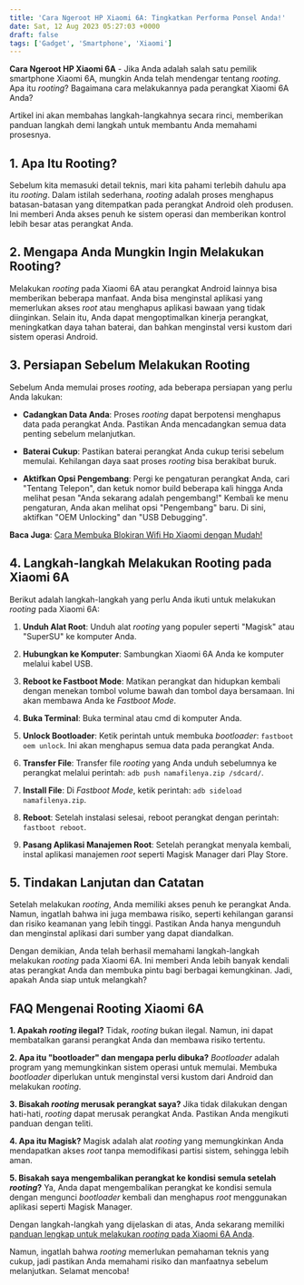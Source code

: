 ```yaml
---
title: 'Cara Ngeroot HP Xiaomi 6A: Tingkatkan Performa Ponsel Anda!'
date: Sat, 12 Aug 2023 05:27:03 +0000
draft: false
tags: ['Gadget', 'Smartphone', 'Xiaomi']
---
```


**Cara Ngeroot HP Xiaomi 6A** - Jika Anda adalah salah satu pemilik smartphone Xiaomi 6A, mungkin Anda telah mendengar tentang _rooting_. Apa itu _rooting_? Bagaimana cara melakukannya pada perangkat Xiaomi 6A Anda?

Artikel ini akan membahas langkah-langkahnya secara rinci, memberikan panduan langkah demi langkah untuk membantu Anda memahami prosesnya.

**1\. Apa Itu Rooting?**
------------------------

Sebelum kita memasuki detail teknis, mari kita pahami terlebih dahulu apa itu _rooting_. Dalam istilah sederhana, _rooting_ adalah proses menghapus batasan-batasan yang ditempatkan pada perangkat Android oleh produsen. Ini memberi Anda akses penuh ke sistem operasi dan memberikan kontrol lebih besar atas perangkat Anda.

**2\. Mengapa Anda Mungkin Ingin Melakukan Rooting?**
-----------------------------------------------------

Melakukan _rooting_ pada Xiaomi 6A atau perangkat Android lainnya bisa memberikan beberapa manfaat. Anda bisa menginstal aplikasi yang memerlukan akses _root_ atau menghapus aplikasi bawaan yang tidak diinginkan. Selain itu, Anda dapat mengoptimalkan kinerja perangkat, meningkatkan daya tahan baterai, dan bahkan menginstal versi kustom dari sistem operasi Android.

**3\. Persiapan Sebelum Melakukan Rooting**
-------------------------------------------

Sebelum Anda memulai proses _rooting_, ada beberapa persiapan yang perlu Anda lakukan:

*   **Cadangkan Data Anda**: Proses _rooting_ dapat berpotensi menghapus data pada perangkat Anda. Pastikan Anda mencadangkan semua data penting sebelum melanjutkan.
    
*   **Baterai Cukup**: Pastikan baterai perangkat Anda cukup terisi sebelum memulai. Kehilangan daya saat proses _rooting_ bisa berakibat buruk.
    
*   **Aktifkan Opsi Pengembang**: Pergi ke pengaturan perangkat Anda, cari "Tentang Telepon", dan ketuk nomor build beberapa kali hingga Anda melihat pesan "Anda sekarang adalah pengembang!" Kembali ke menu pengaturan, Anda akan melihat opsi "Pengembang" baru. Di sini, aktifkan "OEM Unlocking" dan "USB Debugging".
    

**Baca Juga**: [Cara Membuka Blokiran Wifi Hp Xiaomi dengan Mudah!](https://blog.ajiekusumadhany.com/cara-membuka-blokiran-wifi-hp-xiaomi/)

**4\. Langkah-langkah Melakukan Rooting pada Xiaomi 6A**
--------------------------------------------------------

Berikut adalah langkah-langkah yang perlu Anda ikuti untuk melakukan _rooting_ pada Xiaomi 6A:

1.  **Unduh Alat Root**: Unduh alat _rooting_ yang populer seperti "Magisk" atau "SuperSU" ke komputer Anda.
    
2.  **Hubungkan ke Komputer**: Sambungkan Xiaomi 6A Anda ke komputer melalui kabel USB.
    
3.  **Reboot ke Fastboot Mode**: Matikan perangkat dan hidupkan kembali dengan menekan tombol volume bawah dan tombol daya bersamaan. Ini akan membawa Anda ke _Fastboot Mode_.
    
4.  **Buka Terminal**: Buka terminal atau cmd di komputer Anda.
    
5.  **Unlock Bootloader**: Ketik perintah untuk membuka _bootloader_: `fastboot oem unlock`. Ini akan menghapus semua data pada perangkat Anda.
    
6.  **Transfer File**: Transfer file _rooting_ yang Anda unduh sebelumnya ke perangkat melalui perintah: `adb push namafilenya.zip /sdcard/`.
    
7.  **Install File**: Di _Fastboot Mode_, ketik perintah: `adb sideload namafilenya.zip`.
    
8.  **Reboot**: Setelah instalasi selesai, reboot perangkat dengan perintah: `fastboot reboot`.
    
9.  **Pasang Aplikasi Manajemen Root**: Setelah perangkat menyala kembali, instal aplikasi manajemen _root_ seperti Magisk Manager dari Play Store.
    

**5\. Tindakan Lanjutan dan Catatan**
-------------------------------------

Setelah melakukan _rooting_, Anda memiliki akses penuh ke perangkat Anda. Namun, ingatlah bahwa ini juga membawa risiko, seperti kehilangan garansi dan risiko keamanan yang lebih tinggi. Pastikan Anda hanya mengunduh dan menginstal aplikasi dari sumber yang dapat diandalkan.

Dengan demikian, Anda telah berhasil memahami langkah-langkah melakukan _rooting_ pada Xiaomi 6A. Ini memberi Anda lebih banyak kendali atas perangkat Anda dan membuka pintu bagi berbagai kemungkinan. Jadi, apakah Anda siap untuk melangkah?

**FAQ Mengenai Rooting Xiaomi 6A**
----------------------------------

**1\. Apakah _rooting_ ilegal?** Tidak, _rooting_ bukan ilegal. Namun, ini dapat membatalkan garansi perangkat Anda dan membawa risiko tertentu.

**2\. Apa itu "bootloader" dan mengapa perlu dibuka?** _Bootloader_ adalah program yang memungkinkan sistem operasi untuk memulai. Membuka _bootloader_ diperlukan untuk menginstal versi kustom dari Android dan melakukan _rooting_.

**3\. Bisakah _rooting_ merusak perangkat saya?** Jika tidak dilakukan dengan hati-hati, _rooting_ dapat merusak perangkat Anda. Pastikan Anda mengikuti panduan dengan teliti.

**4\. Apa itu Magisk?** Magisk adalah alat _rooting_ yang memungkinkan Anda mendapatkan akses _root_ tanpa memodifikasi partisi sistem, sehingga lebih aman.

**5\. Bisakah saya mengembalikan perangkat ke kondisi semula setelah _rooting_?** Ya, Anda dapat mengembalikan perangkat ke kondisi semula dengan mengunci _bootloader_ kembali dan menghapus _root_ menggunakan aplikasi seperti Magisk Manager.

Dengan langkah-langkah yang dijelaskan di atas, Anda sekarang memiliki [panduan lengkap untuk melakukan _rooting_ pada Xiaomi 6A Anda](https://blog.ajiekusumadhany.com/cara-ngeroot-hp-xiaomi-6a/).

Namun, ingatlah bahwa _rooting_ memerlukan pemahaman teknis yang cukup, jadi pastikan Anda memahami risiko dan manfaatnya sebelum melanjutkan. Selamat mencoba!
